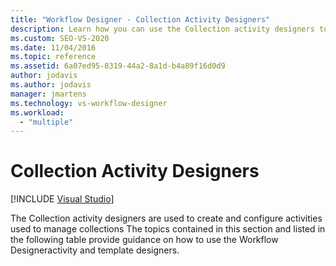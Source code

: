 ```yaml
---
title: "Workflow Designer - Collection Activity Designers"
description: Learn how you can use the Collection activity designers to create and configure activities used to manage collections.
ms.custom: SEO-VS-2020
ms.date: 11/04/2016
ms.topic: reference
ms.assetid: 6a07ed95-8319-44a2-8a1d-b4a89f16d0d9
author: jodavis
ms.author: jodavis
manager: jmartens
ms.technology: vs-workflow-designer
ms.workload:
  - "multiple"
---
```

# Collection Activity Designers

 [!INCLUDE [Visual Studio](~/includes/applies-to-version/vs-windows-only.md)]

The Collection activity designers are used to create and configure activities used to manage collections The topics contained in this section and listed in the following table provide guidance on how to use the Workflow Designeractivity and template designers.